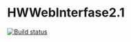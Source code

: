 # HWWebInterfase2.1
[![Build status](https://ci.appveyor.com/api/projects/status/cddc3w4twq88m50h?svg=true)](https://ci.appveyor.com/project/Pavel-Ole/hwwebinterfase2-1)
